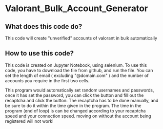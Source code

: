 # Valorant_Bulk_Account_Generator

## What does this code do?
This code will create "unverified" accounts of valorant in bulk automatically 

## How to use this code?
This code is created on Jupyter Notebook, using selenium.
To use this code, you have to download the file from github, and run the file. 
You can set the length of email ( excluding "@domain.com" ) and the number of accounts you require in the first two cells. 

This program would automatically set random usernames and passwords, once it has set the password, you can click the button and fill out the recaptcha and click the button. 
The recaptcha has to be done manually, and be sure to do it within the time given in the program. The time in the program (end of loop) is can be changed according to your recaptcha speed and your connection speed.
moving on without the account being registered will not work!

